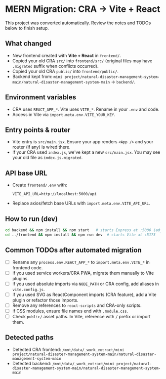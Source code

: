 # MERN Migration: CRA → Vite + React

This project was converted automatically. Review the notes and TODOs below to finish setup.

## What changed
- New frontend created with **Vite + React** in `frontend/`.
- Copied your old CRA `src/` into `frontend/src/` (original files may have `.migrated` suffix when conflicts occurred).
- Copied your old CRA `public/` into `frontend/public/`.
- Backend kept from: `mini project/natural-disaster-management-system-main/natural-disaster-management-system-main` → `backend/`.

## Environment variables
- CRA uses `REACT_APP_*`. Vite uses `VITE_*`. Rename in your `.env` and code.
- Access in Vite via `import.meta.env.VITE_YOUR_KEY`.

## Entry points & router
- Vite entry is `src/main.jsx`. Ensure your app renders `<App />` and your router (if any) is wired there.
- If your CRA used `index.js`, we've kept a new `src/main.jsx`. You may see your old file as `index.js.migrated`.

## API base URL
- Create `frontend/.env` with:

  ```env
  VITE_API_URL=http://localhost:5000/api
  ```

- Replace axios/fetch base URLs with `import.meta.env.VITE_API_URL`.

## How to run (dev)
```bash
cd backend && npm install && npm start   # starts Express at :5000 (adjust to your script)
cd ../frontend && npm install && npm run dev  # starts Vite at :5173
```

## Common TODOs after automated migration
- [ ] Rename any `process.env.REACT_APP_*` to `import.meta.env.VITE_*` in frontend code.
- [ ] If you used service workers/CRA PWA, migrate them manually to Vite plugins.
- [ ] If you used absolute imports via `NODE_PATH` or CRA config, add aliases in `vite.config.js`.
- [ ] If you used SVG as ReactComponent imports (CRA feature), add a Vite plugin or refactor those imports.
- [ ] Remove any references to `react-scripts` and CRA-only scripts.
- [ ] If CSS modules, ensure file names end with `.module.css`.
- [ ] Check `public/` asset paths. In Vite, reference with `/` prefix or import them.

## Detected paths
- Detected CRA frontend: `/mnt/data/_work_extract/mini project/natural-disaster-management-system-main/natural-disaster-management-system-main`
- Detected backend: `/mnt/data/_work_extract/mini project/natural-disaster-management-system-main/natural-disaster-management-system-main`
